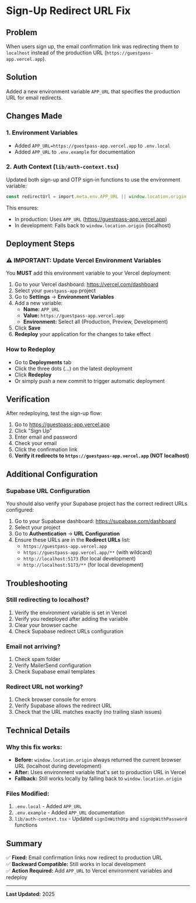# Sign-Up Redirect URL Fix

## Problem
When users sign up, the email confirmation link was redirecting them to `localhost` instead of the production URL (`https://guestpass-app.vercel.app`).

## Solution
Added a new environment variable `APP_URL` that specifies the production URL for email redirects.

## Changes Made

### 1. Environment Variables
- Added `APP_URL=https://guestpass-app.vercel.app` to `.env.local`
- Added `APP_URL` to `.env.example` for documentation

### 2. Auth Context (`lib/auth-context.tsx`)
Updated both sign-up and OTP sign-in functions to use the environment variable:

```typescript
const redirectUrl = import.meta.env.APP_URL || window.location.origin
```

This ensures:
- In production: Uses `APP_URL` (https://guestpass-app.vercel.app)
- In development: Falls back to `window.location.origin` (localhost)

## Deployment Steps

### ⚠️ IMPORTANT: Update Vercel Environment Variables

You **MUST** add this environment variable to your Vercel deployment:

1. Go to your Vercel dashboard: https://vercel.com/dashboard
2. Select your `guestpass-app` project
3. Go to **Settings** → **Environment Variables**
4. Add a new variable:
   - **Name:** `APP_URL`
   - **Value:** `https://guestpass-app.vercel.app`
   - **Environment:** Select all (Production, Preview, Development)
5. Click **Save**
6. **Redeploy** your application for the changes to take effect

### How to Redeploy
- Go to **Deployments** tab
- Click the three dots (...) on the latest deployment
- Click **Redeploy**
- Or simply push a new commit to trigger automatic deployment

## Verification

After redeploying, test the sign-up flow:

1. Go to https://guestpass-app.vercel.app
2. Click "Sign Up"
3. Enter email and password
4. Check your email
5. Click the confirmation link
6. **Verify it redirects to `https://guestpass-app.vercel.app` (NOT localhost)**

## Additional Configuration

### Supabase URL Configuration

You should also verify your Supabase project has the correct redirect URLs configured:

1. Go to your Supabase dashboard: https://supabase.com/dashboard
2. Select your project
3. Go to **Authentication** → **URL Configuration**
4. Ensure these URLs are in the **Redirect URLs** list:
   - `https://guestpass-app.vercel.app`
   - `https://guestpass-app.vercel.app/**` (with wildcard)
   - `http://localhost:5173` (for local development)
   - `http://localhost:5173/**` (for local development)

## Troubleshooting

### Still redirecting to localhost?
1. Verify the environment variable is set in Vercel
2. Verify you redeployed after adding the variable
3. Clear your browser cache
4. Check Supabase redirect URLs configuration

### Email not arriving?
1. Check spam folder
2. Verify MailerSend configuration
3. Check Supabase email templates

### Redirect URL not working?
1. Check browser console for errors
2. Verify Supabase allows the redirect URL
3. Check that the URL matches exactly (no trailing slash issues)

## Technical Details

### Why this fix works:
- **Before:** `window.location.origin` always returned the current browser URL (localhost during development)
- **After:** Uses environment variable that's set to production URL in Vercel
- **Fallback:** Still works locally by falling back to `window.location.origin`

### Files Modified:
1. `.env.local` - Added `APP_URL`
2. `.env.example` - Added `APP_URL` documentation
3. `lib/auth-context.tsx` - Updated `signInWithOtp` and `signUpWithPassword` functions

## Summary

✅ **Fixed:** Email confirmation links now redirect to production URL  
✅ **Backward Compatible:** Still works in local development  
✅ **Action Required:** Add `APP_URL` to Vercel environment variables and redeploy  

---

**Last Updated:** 2025